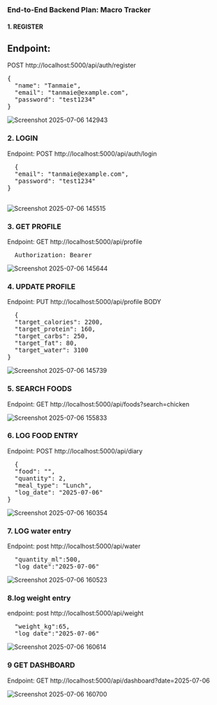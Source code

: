 ### End-to-End Backend Plan: Macro Tracker 

#### 1. REGISTER
## Endpoint:
POST http://localhost:5000/api/auth/register
<pre>{
  "name": "Tanmaie",
  "email": "tanmaie@example.com",
  "password": "test1234"
}
</pre>

![Screenshot 2025-07-06 142943](https://github.com/user-attachments/assets/0b1afeec-f087-4765-b1d3-1f3cb7fd81c1)

### 2. LOGIN
Endpoint:
POST http://localhost:5000/api/auth/login
<pre>
  {
  "email": "tanmaie@example.com",
  "password": "test1234"
}

</pre>
![Screenshot 2025-07-06 145515](https://github.com/user-attachments/assets/da66514e-9208-4409-b600-80901e22b865)

### 3. GET PROFILE
Endpoint:
GET http://localhost:5000/api/profile
<pre>
  Authorization: Bearer <your-jwt-token>
</pre>

![Screenshot 2025-07-06 145644](https://github.com/user-attachments/assets/01d4eebc-110c-4cfb-b0de-046b2a7f8657)

### 4. UPDATE PROFILE
 Endpoint:
PUT http://localhost:5000/api/profile
BODY
<pre>
  {
  "target_calories": 2200,
  "target_protein": 160,
  "target_carbs": 250,
  "target_fat": 80,
  "target_water": 3100
}
</pre>

![Screenshot 2025-07-06 145739](https://github.com/user-attachments/assets/833cfce1-ebfa-43da-aab5-7a3ddc829095)
### 5. SEARCH FOODS
Endpoint:
GET http://localhost:5000/api/foods?search=chicken

![Screenshot 2025-07-06 155833](https://github.com/user-attachments/assets/42392bd4-6c87-48a7-b6dd-eda298209683)

### 6. LOG FOOD ENTRY
Endpoint:
POST http://localhost:5000/api/diary
<pre>
  {
  "food": "<food-id-from-search>",
  "quantity": 2,
  "meal_type": "Lunch",
  "log_date": "2025-07-06"
}
</pre>

![Screenshot 2025-07-06 160354](https://github.com/user-attachments/assets/666906b5-c0fe-4567-a20e-86e91c8f177f)
### 7. LOG water entry
Endpoint:
post http://localhost:5000/api/water
<pre>
  "quantity_ml":500,
  "log_date":"2025-07-06"
</pre>
![Screenshot 2025-07-06 160523](https://github.com/user-attachments/assets/34dfa4bd-93d8-43aa-b05a-aadbaf7ccff3)
### 8.log weight entry
endpoint:
post http://localhost:5000/api/weight
<pre>
  "weight_kg":65,
  "log_date":"2025-07-06"
</pre>
![Screenshot 2025-07-06 160614](https://github.com/user-attachments/assets/f5781549-8961-48fc-9af3-37436baac17e)

### 9 GET DASHBOARD
Endpoint:
GET http://localhost:5000/api/dashboard?date=2025-07-06

![Screenshot 2025-07-06 160700](https://github.com/user-attachments/assets/c5686aa6-2368-404b-8d3f-300ff0136287)

